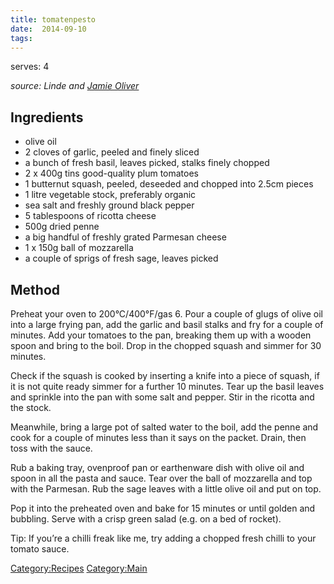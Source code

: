 ```yaml
---
title: tomatenpesto
date:  2014-09-10
tags:
---
```

serves: 4

*source: Linde and [Jamie
Oliver](http://www.jamieoliver.com/recipes/vegetarian-recipes/squash-ricotta-pasta-bake)*

Ingredients
-----------

-   olive oil
-   2 cloves of garlic, peeled and finely sliced
-   a bunch of fresh basil, leaves picked, stalks finely chopped
-   2 x 400g tins good-quality plum tomatoes
-   1 butternut squash, peeled, deseeded and chopped into 2.5cm pieces
-   1 litre vegetable stock, preferably organic
-   sea salt and freshly ground black pepper
-   5 tablespoons of ricotta cheese
-   500g dried penne
-   a big handful of freshly grated Parmesan cheese
-   1 x 150g ball of mozzarella
-   a couple of sprigs of fresh sage, leaves picked

Method
------

Preheat your oven to 200°C/400°F/gas 6. Pour a couple of glugs of olive
oil into a large frying pan, add the garlic and basil stalks and fry for
a couple of minutes. Add your tomatoes to the pan, breaking them up with
a wooden spoon and bring to the boil. Drop in the chopped squash and
simmer for 30 minutes.

Check if the squash is cooked by inserting a knife into a piece of
squash, if it is not quite ready simmer for a further 10 minutes. Tear
up the basil leaves and sprinkle into the pan with some salt and pepper.
Stir in the ricotta and the stock.

Meanwhile, bring a large pot of salted water to the boil, add the penne
and cook for a couple of minutes less than it says on the packet. Drain,
then toss with the sauce.

Rub a baking tray, ovenproof pan or earthenware dish with olive oil and
spoon in all the pasta and sauce. Tear over the ball of mozzarella and
top with the Parmesan. Rub the sage leaves with a little olive oil and
put on top.

Pop it into the preheated oven and bake for 15 minutes or until golden
and bubbling. Serve with a crisp green salad (e.g. on a bed of rocket).

Tip: If you’re a chilli freak like me, try adding a chopped fresh chilli
to your tomato sauce.

<Category:Recipes> <Category:Main>

